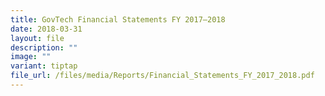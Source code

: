 ```yaml
---
title: GovTech Financial Statements FY 2017–2018
date: 2018-03-31
layout: file
description: ""
image: ""
variant: tiptap
file_url: /files/media/Reports/Financial_Statements_FY_2017_2018.pdf
---
```

